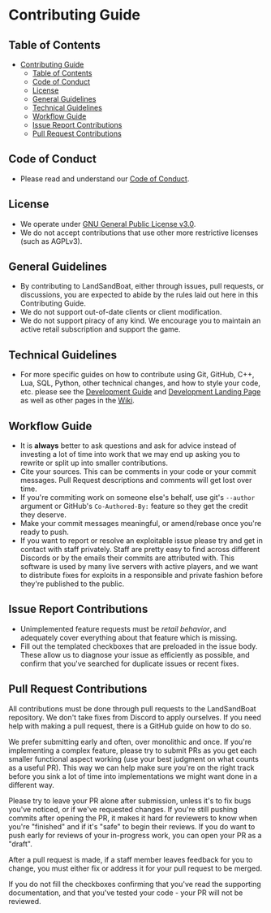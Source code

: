 # Contributing Guide

## Table of Contents

- [Contributing Guide](#contributing-guide)
  - [Table of Contents](#table-of-contents)
  - [Code of Conduct](#code-of-conduct)
  - [License](#license)
  - [General Guidelines](#general-guidelines)
  - [Technical Guidelines](#technical-guidelines)
  - [Workflow Guide](#workflow-guide)
  - [Issue Report Contributions](#issue-report-contributions)
  - [Pull Request Contributions](#pull-request-contributions)

## Code of Conduct

- Please read and understand our [Code of Conduct](CODE_OF_CONDUCT.md).

## License

- We operate under [GNU General Public License v3.0](https://github.com/LandSandBoat/server/blob/base/LICENSE).
- We do not accept contributions that use other more restrictive licenses (such as AGPLv3).

## General Guidelines

- By contributing to LandSandBoat, either through issues, pull requests, or discussions, you are expected to abide by the rules laid out here in this Contributing Guide.
- We do not support out-of-date clients or client modification.
- We do not support piracy of any kind. We encourage you to maintain an active retail subscription and support the game.

## Technical Guidelines

- For more specific guides on how to contribute using Git, GitHub, C++, Lua, SQL, Python, other technical changes, and how to style your code, etc. please see the [Development Guide](https://github.com/LandSandBoat/server/wiki/Development-Guide) and [Development Landing Page](https://github.com/LandSandBoat/server/wiki/Development) as well as other pages in the [Wiki](https://github.com/LandSandBoat/server/wiki).

## Workflow Guide

- It is **always** better to ask questions and ask for advice instead of investing a lot of time into work that we may end up asking you to rewrite or split up into smaller contributions.
- Cite your sources. This can be comments in your code or your commit messages. Pull Request descriptions and comments will get lost over time.
- If you're commiting work on someone else's behalf, use git's `--author` argument or GitHub's `Co-Authored-By:` feature so they get the credit they deserve.
- Make your commit messages meaningful, or amend/rebase once you're ready to push.
- If you want to report or resolve an exploitable issue please try and get in contact with staff privately. Staff are pretty easy to find across different Discords or by the emails their commits are attributed with. This software is used by many live servers with active players, and we want to distribute fixes for exploits in a responsible and private fashion before they're published to the public.

## Issue Report Contributions

- Unimplemented feature requests must be _retail behavior_, and adequately cover everything about that feature which is missing.
- Fill out the templated checkboxes that are preloaded in the issue body. These allow us to diagnose your issue as efficiently as possible, and confirm that you've searched for duplicate issues or recent fixes.

## Pull Request Contributions

All contributions must be done through pull requests to the LandSandBoat repository. We don't take fixes from Discord to apply ourselves. If you need help with making a pull request, there is a GitHub guide on how to do so.

We prefer submitting early and often, over monolithic and once. If you're implementing a complex feature, please try to submit PRs as you get each smaller functional aspect working (use your best judgment on what counts as a useful PR). This way we can help make sure you're on the right track before you sink a lot of time into implementations we might want done in a different way.

Please try to leave your PR alone after submission, unless it's to fix bugs you've noticed, or if we've requested changes. If you're still pushing commits after opening the PR, it makes it hard for reviewers to know when you're "finished" and if it's "safe" to begin their reviews. If you do want to push early for reviews of your in-progress work, you can open your PR as a "draft".

After a pull request is made, if a staff member leaves feedback for you to change, you must either fix or address it for your pull request to be merged.

If you do not fill the checkboxes confirming that you've read the supporting documentation, and that you've tested your code - your PR will not be reviewed.
